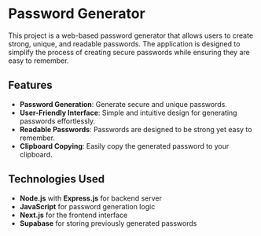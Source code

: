 # Password Generator

This project is a web-based password generator that allows users to create strong, unique, and readable passwords. The application is designed to simplify the process of creating secure passwords while ensuring they are easy to remember.

## Features

- **Password Generation**: Generate secure and unique passwords.
- **User-Friendly Interface**: Simple and intuitive design for generating passwords effortlessly.
- **Readable Passwords**: Passwords are designed to be strong yet easy to remember.
- **Clipboard Copying**: Easily copy the generated password to your clipboard.

## Technologies Used

- **Node.js** with **Express.js** for backend server
- **JavaScript** for password generation logic
- **Next.js** for the frontend interface
- **Supabase** for storing previously generated passwords
